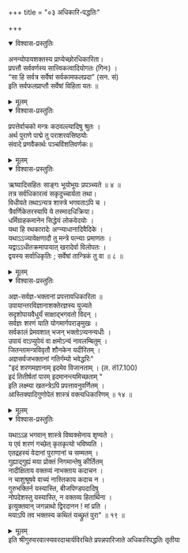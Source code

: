 +++
title = "०३ अधिकारि-पद्धतिः"

+++


<details open><summary>विश्वास-प्रस्तुतिः</summary>

अनन्योपायशक्तस्य प्राप्येच्छोरधिकारिता।  
प्रपत्तौ सर्ववर्णस्य सात्त्विकत्वादियोगतः (गिनः) ।  
“सा हि सर्वत्र सर्वेषां सर्वकामफलप्रदा” (सन. सं)  
इति सर्वफलप्राप्तौ सर्वेषां विहिता यतः ॥
</details>

<details><summary>मूलम्</summary>

अनन्योपायशक्तस्य प्राप्येच्छोरधिकारिता।  
प्रपत्तौ सर्ववर्णस्य सात्त्विकत्वादियोगतः (गिनः) ।  
“सा हि सर्वत्र सर्वेषां सर्वकामफलप्रदा” (सन. सं)  
इति सर्वफलप्राप्तौ सर्वेषां विहिता यतः ॥
</details>

<details open><summary>विश्वास-प्रस्तुतिः</summary>

प्रपत्तेर्वाचको मन्त्रः कठवल्ल्यादिषु श्रुतः ।  
अर्थ पुराणे पाद्मे तु पराशरवसिष्ठयोः  
संवादे प्रणवैकार्थः पञ्चविंशतिवर्णकः॥
</details>

<details><summary>मूलम्</summary>

प्रपत्तेर्वाचको मन्त्रः कठवल्ल्यादिषु श्रुतः ।  
अर्थ पुराणे पाद्मे तु पराशरवसिष्ठयोः  
संवादे प्रणवैकार्थः पञ्चविंशतिवर्णकः॥
</details>

<details open><summary>विश्वास-प्रस्तुतिः</summary>

ऋष्यादिसहितः साङ्गः भूयोभूयः प्रपञ्च्यते ॥ ४ ॥  
तत्र सर्वधिकारत्वं सकृदुच्चार्यता तथा।  
विधीयते तथाऽन्यत्र शास्त्रे भगवताऽपि च ।  
त्रैवर्णिकेतरस्यापि ये तस्मादधिक्रिया।  
धर्मिग्राहकमानेन सिद्धेयं लोकवेदयोः ।  
यथा हि रथकारादेः अग्न्याधानादिवैदिके ।  
यथाऽऽज्यावेक्षणादौ तु मन्त्रे पत्न्याः प्रमाणतः ।  
यद्वाऽऽधीतक्रमापायात् खरादेर्वा विलोपतः ।  
द्वयस्य सर्वाधिकृतिः ; सर्वेषां तान्त्रिकं तु वा ॥ ८ ॥
</details>

<details><summary>मूलम्</summary>

ऋष्यादिसहितः साङ्गः भूयोभूयः प्रपञ्च्यते ॥ ४ ॥  
तत्र सर्वधिकारत्वं सकृदुच्चार्यता तथा।  
विधीयते तथाऽन्यत्र शास्त्रे भगवताऽपि च ।  
त्रैवर्णिकेतरस्यापि ये तस्मादधिक्रिया।  
धर्मिग्राहकमानेन सिद्धेयं लोकवेदयोः ।  
यथा हि रथकारादेः अग्न्याधानादिवैदिके ।  
यथाऽऽज्यावेक्षणादौ तु मन्त्रे पत्न्याः प्रमाणतः ।  
यद्वाऽऽधीतक्रमापायात् खरादेर्वा विलोपतः ।  
द्वयस्य सर्वाधिकृतिः ; सर्वेषां तान्त्रिकं तु वा ॥ ८ ॥
</details>

<details open><summary>विश्वास-प्रस्तुतिः</summary>

अज्ञ-सर्वज्ञ-भक्तानां प्रपत्तावधिकारिता ॥  
उपायान्तरविज्ञानाशक्तेरज्ञस्य युज्यते  
सदृशोपायवैधुर्यं साक्षाद्भगवतो विदन् ।  
सर्वज्ञः शरणं याति योगमार्गपराङ्मुखः ।  
सर्वकालं प्रेमवशात् भजन् भक्तोऽप्यनन्यधीः ।  
उपायं वाऽप्युपेयं वा क्षमोऽन्यं नावलम्बितुम् ।  
जितन्तामन्त्रविवृतौ शौनकेन यदीरितम् ।  
अज्ञसर्वजभक्तानां गतिर्गम्यो भवेद्धरिः"  
"इदं शरणमज्ञानाम् इदमेव विजानताम् । (ल. तं17.100)  
इदं तितीर्षतां पारम् इदमानन्त्यमिच्छताम् "  
इति लक्ष्म्या खतन्त्रेऽपि प्रपत्तावनुवर्णितम् ।  
आस्तिक्यादिगुणोपेतं शास्त्रं वक्त्यधिकारिणम् ॥ १४ ॥
</details>

<details><summary>मूलम्</summary>

अज्ञ-सर्वज्ञ-भक्तानां प्रपत्तावधिकारिता ॥  
उपायान्तरविज्ञानाशक्तेरज्ञस्य युज्यते  
सदृशोपायवैधुर्यं साक्षाद्भगवतो विदन् ।  
सर्वज्ञः शरणं याति योगमार्गपराङ्मुखः ।  
सर्वकालं प्रेमवशात् भजन् भक्तोऽप्यनन्यधीः ।  
उपायं वाऽप्युपेयं वा क्षमोऽन्यं नावलम्बितुम् ।  
जितन्तामन्त्रविवृतौ शौनकेन यदीरितम् ।  
अज्ञसर्वजभक्तानां गतिर्गम्यो भवेद्धरिः"  
"इदं शरणमज्ञानाम् इदमेव विजानताम् । (ल. तं17.100)  
इदं तितीर्षतां पारम् इदमानन्त्यमिच्छताम् "  
इति लक्ष्म्या खतन्त्रेऽपि प्रपत्तावनुवर्णितम् ।  
आस्तिक्यादिगुणोपेतं शास्त्रं वक्त्यधिकारिणम् ॥ १४ ॥
</details>

<details open><summary>विश्वास-प्रस्तुतिः</summary>

यथाऽऽह भगवान् शास्त्रे विष्वक्सेनाय शृण्वते ।  
य एवं शरणं गच्छेत् कृतकृत्यो भविष्यति ।  
एतद्रहस्यं वेदानां पुराणानां च सम्मतम् ।  
गुह्याद्गुह्यं मया प्रोक्तं निगमान्तेषु कीर्तितम्  
नादीक्षिताय वक्तव्यं नाभक्ताय कदाचन ।  
न चाशुश्रूषवे वाच्यं नास्तिकाय कदाच न ।  
गुरुभक्तिर्न यस्यास्ति, बीजपिण्डपदादिषु  
नोपदेशस्तु यस्यास्ति, न वक्तव्य हितार्थिना ।  
इत्युक्तवान् जगन्नाथो द्विरदानन ! मां प्रति ।  
मयाऽपि तव भक्तस्य कथितं यच्छ्रुतं पुरा" ॥ १९ ॥
</details>

<details><summary>मूलम्</summary>

यथाऽऽह भगवान् शास्त्रे विष्वक्सेनाय शृण्वते ।  
य एवं शरणं गच्छेत् कृतकृत्यो भविष्यति ।  
एतद्रहस्यं वेदानां पुराणानां च सम्मतम् ।  
गुह्याद्गुह्यं मया प्रोक्तं निगमान्तेषु कीर्तितम्  
नादीक्षिताय वक्तव्यं नाभक्ताय कदाचन ।  
न चाशुश्रूषवे वाच्यं नास्तिकाय कदाच न ।  
गुरुभक्तिर्न यस्यास्ति, बीजपिण्डपदादिषु  
नोपदेशस्तु यस्यास्ति, न वक्तव्य हितार्थिना ।  
इत्युक्तवान् जगन्नाथो द्विरदानन ! मां प्रति ।  
मयाऽपि तव भक्तस्य कथितं यच्छ्रुतं पुरा" ॥ १९ ॥
</details>
इति श्रीगुरुवरवात्स्यवरदाचार्यविरचिते  
प्रपन्नपारिजाते अधिकारिपद्धतिः तृतीया  